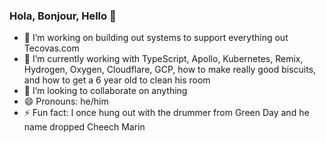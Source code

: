 ### Hola, Bonjour, Hello 👋


- 🔭 I’m working on building out systems to support everything out Tecovas.com
- 🌱 I’m currently working with TypeScript, Apollo, Kubernetes, Remix, Hydrogen, Oxygen, Cloudflare, GCP, how to make really good biscuits, and how to get a 6 year old to clean his room
- 👯 I’m looking to collaborate on anything
- 😄 Pronouns: he/him
- ⚡ Fun fact: I once hung out with the drummer from Green Day and he name dropped Cheech Marin
